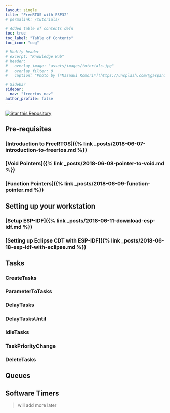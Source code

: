 ```yaml
---
layout: single
title: "FreeRTOS with ESP32"
# permalink: /tutorials/

# Added table of contents defn
toc: true
toc_label: "Table of Contents"
toc_icon: "cog"

# Modify header
# excerpt: "Knowledge Hub"
# header:
#   overlay_image: "assets/images/tutorials.jpg"
#   overlay_filter: 0
#   caption: "Photo by [*Masaaki Komori*](https://unsplash.com/@gaspanik) on [Unsplash](https://unsplash.com/)"

# Sidebar
sidebar:
  nav: "freertos_nav"
author_profile: false
---
```


[![Star this Repository](https://img.shields.io/badge/Github-Repository-green.svg?logo=github)](https://github.com/coder137/FreeRTOS_Tutorials)

## Pre-requisites

### [Introduction to FreeRTOS]({% link _posts/2018-06-07-introduction-to-freertos.md %})
### [Void Pointers]({% link _posts/2018-06-08-pointer-to-void.md %})
### [Function Pointers]({% link _posts/2018-06-09-function-pointer.md %})

## Setting up your workstation

### [Setup ESP-IDF]({% link _posts/2018-06-11-download-esp-idf.md %})
### [Setting up Eclipse CDT with ESP-IDF]({% link _posts/2018-06-18-esp-idf-with-eclipse.md %})

## Tasks

### CreateTasks
### ParameterToTasks
### DelayTasks
### DelayTasksUntil
### IdleTasks
### TaskPriorityChange
### DeleteTasks

## Queues

## Software Timers

> will add more later
